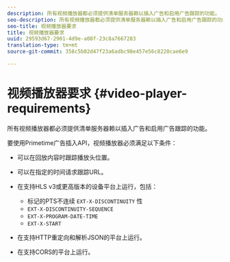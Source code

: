 ```yaml
---
description: 所有视频播放器都必须提供清单服务器赖以插入广告和启用广告跟踪的功能。
seo-description: 所有视频播放器都必须提供清单服务器赖以插入广告和启用广告跟踪的功能。
seo-title: 视频播放器要求
title: 视频播放器要求
uuid: 29593d67-2901-4d9e-a08f-23c8a7667283
translation-type: tm+mt
source-git-commit: 358c5b02d47f23a6adbc98e457e56c8220cae6e9

---
```



# 视频播放器要求 {#video-player-requirements}

所有视频播放器都必须提供清单服务器赖以插入广告和启用广告跟踪的功能。

要使用Primetime广告插入API，视频播放器必须满足以下条件：

* 可以在回放内容时跟踪播放头位置。
* 可以在指定的时间请求跟踪URL。
* 在支持HLS v3或更高版本的设备平台上运行，包括：

   * 标记的PTS不连续 `EXT-X-DISCONTINUITY` 性
   * `EXT-X-DISCONTINUITY-SEQUENCE`
   * `EXT-X-PROGRAM-DATE-TIME`
   * `EXT-X-START`

* 在支持HTTP重定向和解析JSON的平台上运行。
* 在支持CORS的平台上运行。